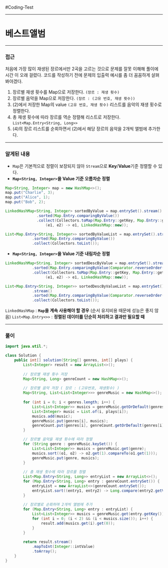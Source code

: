 #Coding-Test 

---

# 베스트앨범

---

### 접근

처음에 가장 많이 재생된 장르에서만 2곡을 고르는 것으로 문제를 잘못 이해해 풀이에 시간
이 오래 걸렸다. 코드를 작성하기 전에 문제의 입출력 예시를 좀 더 꼼꼼하게 살펴봐야겠다.

1. 장르별 재생 횟수를 Map으로 저장한다. `(장르 : 재생 횟수)`
2. 장르별 음악을 Map으로 저장한다. `(장르 : (고유 번호, 재생 횟수))`
3. (2)에서 저장한 Map의 value `(고유 번호, 재생 횟수)` 리스트를 음악의 재생 횟수로 정렬한다.
4. 총 재생 횟수에 따라 장르를 역순 정렬해 리스트로 저장한다. `List<Map.Entry<String, Long>>`
5. (4)의 장르 리스트를 순회하면서 (2)에서 해당 장르의 음악을 2개씩 앨범에 추가한다.

---

### 알게된 내용

- `Map`은 기본적으로 정렬이 보장되지 않아 `Stream`으로 **Key**/**Value**기준 정렬할 수 있다.
- **`Map<String, Integer>`을 Value 기준 오름차순 정렬**

```java
Map<String, Integer> map = new HashMap<>();
map.put("Charlie", 3);
map.put("Alice", 1);
map.put("Bob", 2);

LinkedHashMap<String, Integer> sortedByValue = map.entrySet().stream()
			  .sorted(Map.Entry.comparingByValue())
			  .collect(Collectors.toMap(Map.Entry::getKey, Map.Entry::getValue, 
				  (e1, e2) -> e1, LinkedHashMap::new));

List<Map.Entry<String, Integer>> sortedByValueList = map.entrySet().stream()
            .sorted(Map.Entry.comparingByValue())
            .collect(Collectors.toList());
```

- **`Map<String, Integer>`을 Value 기준 내림차순 정렬**

```java
LinkedHashMap<String, Integer> sortedDescByValue = map.entrySet().stream()
			.sorted(Map.Entry.comparingByValue(Comparator.reverseOrder()))
			.collect(Collectors.toMap(Map.Entry::getKey, Map.Entry::getValue, 
				  (e1, e2) -> e1, LinkedHashMap::new));

List<Map.Entry<String, Integer>> sortedDescByValueList = map.entrySet()
            .stream()
            .sorted(Map.Entry.comparingByValue(Comparator.reverseOrder()))
            .collect(Collectors.toList());
```

`LinkedHashMap` : **`Map`을 계속 사용해야 할 경우** (순서 유지비용 때문에 성능은 좋지 않음) `List<Map.Entry<>>` : **정렬된 데이터를 단순히 처리하고 결과만 필요할 때**

---

### 풀이

```java
import java.util.*;

class Solution {
    public int[] solution(String[] genres, int[] plays) {
        List<Integer> result = new ArrayList<>();
        
        // 장르별 재생 횟수 저장
        Map<String, Long> genreCount = new HashMap<>();
        
        // 장르별 음악 저장 ( 장르 : (고유번호, 재생횟수) )
        Map<String, List<List<Integer>>> genreMusic = new HashMap<>();
        
        for (int i = 0; i < genres.length; i++) {
            List<List<Integer>> musics = genreMusic.getOrDefault(genres[i], new ArrayList<>());
            List<Integer> music = List.of(i, plays[i]);
            musics.add(music);
            genreMusic.put(genres[i], musics);
            genreCount.put(genres[i], genreCount.getOrDefault(genres[i], 0L) + plays[i]);
        }

        // 장르별 음악을 재생 횟수에 따라 정렬
        for (String genre : genreMusic.keySet()) {
            List<List<Integer>> musics = genreMusic.get(genre);
            musics.sort((o1, o2) -> o2.get(1).compareTo(o1.get(1)));
            genreMusic.put(genre, musics);
        }
        
        // 총 재생 횟수에 따라 장르를 정렬
        List<Map.Entry<String, Long>> entryList = new ArrayList<>();
        for (Map.Entry<String, Long> entry : genreCount.entrySet()) {
            entryList = new ArrayList<>(genreCount.entrySet());
            entryList.sort((entry1, entry2) -> Long.compare(entry2.getValue(), entry1.getValue()));
        }
        
        // 장르별로 순회하며 2개씩 앨범에 추가
        for (Map.Entry<String, Long> entry : entryList) {
            List<List<Integer>> musics = genreMusic.get(entry.getKey());
            for (int i = 0; (i < 2) && (i < musics.size()); i++) {
                result.add(musics.get(i).get(0));
            }
        }
        
        return result.stream()
            .mapToInt(Integer::intValue)
            .toArray();
    }
}
```
